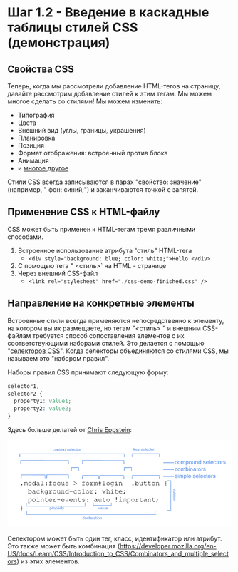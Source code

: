 # Шаг 1.2 - Введение в каскадные таблицы стилей CSS (демонстрация)
## Свойства CSS

Теперь, когда мы рассмотрели добавление HTML-тегов на страницу, давайте рассмотрим добавление стилей к этим тегам. Мы можем многое сделать со стилями! Мы можем изменить:

- Типография
- Цвета
- Внешний вид (углы, границы, украшения)
- Планировка
- Позиция
- Формат отображения: встроенный против блока
- Анимация
- и [многое другое](https://developer.mozilla.org/en-US/docs/Web/CSS/Reference)

Стили CSS всегда записываются в парах "свойство: значение" (например, " фон: синий;") и заканчиваются точкой с запятой.

## Применение CSS к HTML-файлу

CSS может быть применен к HTML-тегам тремя различными способами.
1. Встроенное использование атрибута "стиль" HTML-тега
   - `<div style="background: blue; color: white;">Hello </div>`
2. С помощью тега " <стиль>` на HTML - странице
3. Через внешний CSS-файл
   - `<link rel="stylesheet" href="./css-demo-finished.css" />`

## Направление  на конкретные элементы

Встроенные стили всегда применяются непосредственно к элементу, на котором вы их размещаете, но тегам "<стиль> " и внешним CSS-файлам требуется способ сопоставления элементов с их соответствующими наборами стилей. Это делается с помощью "[селекторов CSS](https://developer.mozilla.org/en-US/docs/Web/CSS/CSS_Selectors)". Когда селекторы объединяются со стилями CSS, мы называем это "набором правил".

Наборы правил CSS принимают следующую форму:

```css
selector1,
selector2 {
  property1: value1;
  property2: value2;
}
```

Здесь больше делатей от [Chris Eppstein](https://twitter.com/chriseppstein/status/1100115119437111296):

<img src="https://raw.githubusercontent.com/Microsoft/frontend-bootcamp/master/assets/css-syntax.png"/>

Селектором может быть один тег, класс, идентификатор или атрибут. Это также может быть комбинация (https://developer.mozilla.org/en-US/docs/Learn/CSS/Introduction_to_CSS/Combinators_and_multiple_selectors) из этих элементов.
